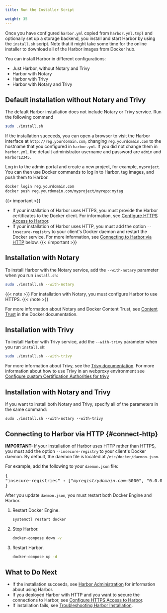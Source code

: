 ```yaml
---
title: Run the Installer Script

weight: 35
---
```


Once you have configured `harbor.yml` copied from `harbor.yml.tmpl` and optionally set up a storage backend, you install and start Harbor by using the `install.sh` script. Note that it might take some time for the online installer to download all of the Harbor images from Docker hub.

You can install Harbor in different configurations:

- Just Harbor, without Notary and Trivy
- Harbor with Notary
- Harbor with Trivy
- Harbor with Notary and Trivy

## Default installation without Notary and Trivy

The default Harbor installation does not include Notary or Trivy service. Run the following command

```sh
sudo ./install.sh
```

If the installation succeeds, you can open a browser to visit the Harbor interface at `http://reg.yourdomain.com`, changing `reg.yourdomain.com` to the hostname that you configured in `harbor.yml`. If you did not change them in `harbor.yml`, the default administrator username and password are `admin` and `Harbor12345`.

Log in to the admin portal and create a new project, for example, `myproject`. You can then use Docker commands to log in to Harbor, tag images, and push them to Harbor.

```sh
docker login reg.yourdomain.com
docker push reg.yourdomain.com/myproject/myrepo:mytag
```

{{< important >}}
- If your installation of Harbor uses HTTPS, you must provide the Harbor certificates to the Docker client. For information, see [Configure HTTPS Access to Harbor](configure-https.md#provide-the-certificates-to-harbor-and-docker).
- If your installation of Harbor uses HTTP, you must add the option `--insecure-registry` to your client's Docker daemon and restart the Docker service. For more information, see [Connecting to Harbor via HTTP](#connect-http) below.
{{< /important >}}

## Installation with Notary

To install Harbor with the Notary service, add the `--with-notary` parameter when you run `install.sh`:

```sh
sudo ./install.sh --with-notary
```

{{< note >}}
For installation with Notary, you must configure Harbor to use HTTPS.
{{< /note >}}

For more information about Notary and Docker Content Trust, see [Content Trust](https://docs.docker.com/engine/security/trust/content_trust/) in the Docker documentation.

## Installation with Trivy
To install Harbor with Trivy service, add the `--with-trivy` parameter when you run `install.sh`:

```sh
sudo ./install.sh --with-trivy
```

For more information about Trivy, see the [Trivy documentation](https://github.com/aquasecurity/trivy).
For more information about how to use Trivy in an webproxy environment see [Configure custom Certification Authorities for trivy](administration/vulnerability-scanning/configure-custom-certs.md)

## Installation with Notary and Trivy

If you want to install both Notary and Trivy, specify all of the parameters in the same command:

```
sudo ./install.sh --with-notary --with-trivy
```

## Connecting to Harbor via HTTP {#connect-http}

**IMPORTANT:** If your installation of Harbor uses HTTP rather than HTTPS, you must add the option `--insecure-registry` to your client's Docker daemon. By default, the daemon file is located at `/etc/docker/daemon.json`.

For example, add the following to your `daemon.json` file:

<pre>
{
"insecure-registries" : ["<i>myregistrydomain.com</i>:5000", "0.0.0.0"]
}
</pre>

After you update `daemon.json`, you must restart both Docker Engine and Harbor.

1. Restart Docker Engine.

    ```sh
    systemctl restart docker
    ```

1. Stop Harbor.

    ```sh
    docker-compose down -v
    ```

1. Restart Harbor.

    ```sh
    docker-compose up -d
    ```

## What to Do Next ##

- If the installation succeeds, see [Harbor Administration](../administration) for information about using Harbor.
- If you deployed Harbor with HTTP and you want to secure the connections to Harbor, see [Configure HTTPS Access to Harbor](configure-https.md).
- If installation fails, see [Troubleshooting Harbor Installation](troubleshoot-installation.md).
